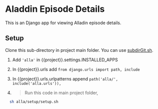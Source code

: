 # Aladdin Episode Details 
This is an Django app for viewing Alladin episode details.
## Setup
Clone this sub-directory in project main folder. You can use [subdirGit.sh](https://gist.github.com/deepkrg17/a8deb79ba22674d884e81c6de65234d7).
1. Add `'alla'` in {{project}}.settings.INSTALLED_APPS
2. In {{project}}.urls add `from django.urls import path, include`
3. In {{project}}.urls.urlpatterns append `path('alla/', include('alla.urls')),`

4. > Run this code in main project folder,

```bash
  sh alla/setup/setup.sh
```